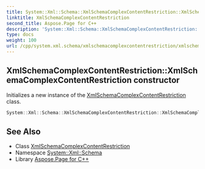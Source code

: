 ```yaml
---
title: System::Xml::Schema::XmlSchemaComplexContentRestriction::XmlSchemaComplexContentRestriction constructor
linktitle: XmlSchemaComplexContentRestriction
second_title: Aspose.Page for C++
description: 'System::Xml::Schema::XmlSchemaComplexContentRestriction::XmlSchemaComplexContentRestriction constructor. Initializes a new instance of the XmlSchemaComplexContentRestriction class in C++.'
type: docs
weight: 100
url: /cpp/system.xml.schema/xmlschemacomplexcontentrestriction/xmlschemacomplexcontentrestriction/
---
```

## XmlSchemaComplexContentRestriction::XmlSchemaComplexContentRestriction constructor


Initializes a new instance of the [XmlSchemaComplexContentRestriction](../) class.

```cpp
System::Xml::Schema::XmlSchemaComplexContentRestriction::XmlSchemaComplexContentRestriction()
```

## See Also

* Class [XmlSchemaComplexContentRestriction](../)
* Namespace [System::Xml::Schema](../../)
* Library [Aspose.Page for C++](../../../)
